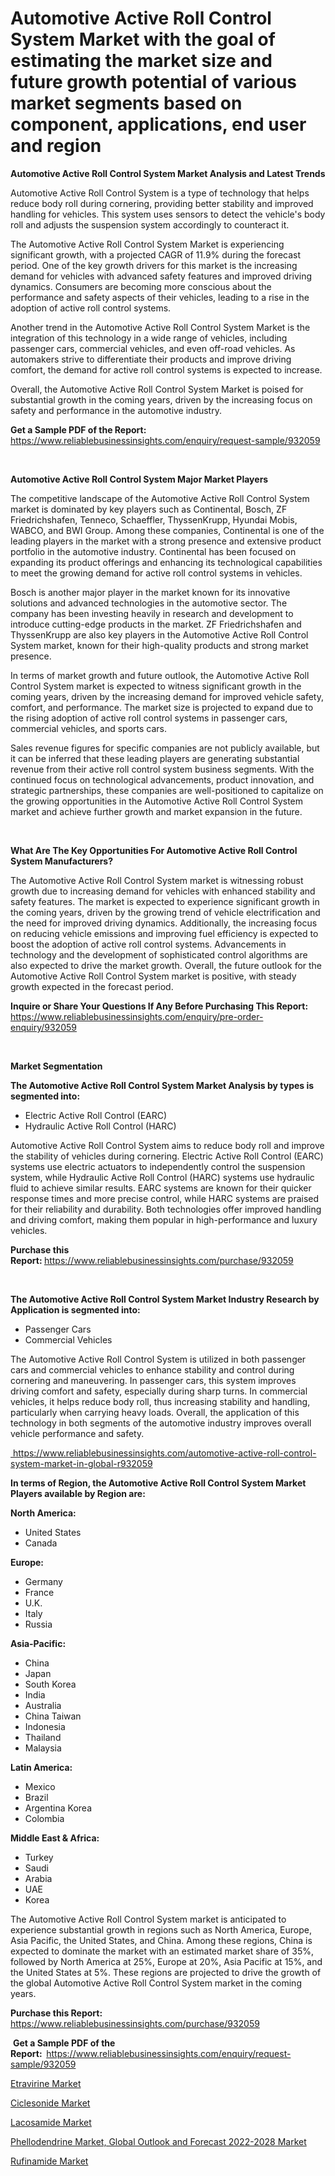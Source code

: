 <p><h1>Automotive Active Roll Control System Market with the goal of estimating the market size and future growth potential of various market segments based on component, applications, end user and region</h1></p><p><strong>Automotive Active Roll Control System Market Analysis and Latest Trends</strong></p>
<p><p>Automotive Active Roll Control System is a type of technology that helps reduce body roll during cornering, providing better stability and improved handling for vehicles. This system uses sensors to detect the vehicle's body roll and adjusts the suspension system accordingly to counteract it.</p><p>The Automotive Active Roll Control System Market is experiencing significant growth, with a projected CAGR of 11.9% during the forecast period. One of the key growth drivers for this market is the increasing demand for vehicles with advanced safety features and improved driving dynamics. Consumers are becoming more conscious about the performance and safety aspects of their vehicles, leading to a rise in the adoption of active roll control systems.</p><p>Another trend in the Automotive Active Roll Control System Market is the integration of this technology in a wide range of vehicles, including passenger cars, commercial vehicles, and even off-road vehicles. As automakers strive to differentiate their products and improve driving comfort, the demand for active roll control systems is expected to increase.</p><p>Overall, the Automotive Active Roll Control System Market is poised for substantial growth in the coming years, driven by the increasing focus on safety and performance in the automotive industry.</p></p>
<p><strong>Get a Sample PDF of the Report:&nbsp;</strong> <a href="https://www.reliablebusinessinsights.com/enquiry/request-sample/932059">https://www.reliablebusinessinsights.com/enquiry/request-sample/932059</a></p>
<p>&nbsp;</p>
<p><strong>Automotive Active Roll Control System Major Market Players</strong></p>
<p><p>The competitive landscape of the Automotive Active Roll Control System market is dominated by key players such as Continental, Bosch, ZF Friedrichshafen, Tenneco, Schaeffler, ThyssenKrupp, Hyundai Mobis, WABCO, and BWI Group. Among these companies, Continental is one of the leading players in the market with a strong presence and extensive product portfolio in the automotive industry. Continental has been focused on expanding its product offerings and enhancing its technological capabilities to meet the growing demand for active roll control systems in vehicles.</p><p>Bosch is another major player in the market known for its innovative solutions and advanced technologies in the automotive sector. The company has been investing heavily in research and development to introduce cutting-edge products in the market. ZF Friedrichshafen and ThyssenKrupp are also key players in the Automotive Active Roll Control System market, known for their high-quality products and strong market presence.</p><p>In terms of market growth and future outlook, the Automotive Active Roll Control System market is expected to witness significant growth in the coming years, driven by the increasing demand for improved vehicle safety, comfort, and performance. The market size is projected to expand due to the rising adoption of active roll control systems in passenger cars, commercial vehicles, and sports cars.</p><p>Sales revenue figures for specific companies are not publicly available, but it can be inferred that these leading players are generating substantial revenue from their active roll control system business segments. With the continued focus on technological advancements, product innovation, and strategic partnerships, these companies are well-positioned to capitalize on the growing opportunities in the Automotive Active Roll Control System market and achieve further growth and market expansion in the future.</p></p>
<p>&nbsp;</p>
<p><strong>What Are The Key Opportunities For Automotive Active Roll Control System Manufacturers?</strong></p>
<p><p>The Automotive Active Roll Control System market is witnessing robust growth due to increasing demand for vehicles with enhanced stability and safety features. The market is expected to experience significant growth in the coming years, driven by the growing trend of vehicle electrification and the need for improved driving dynamics. Additionally, the increasing focus on reducing vehicle emissions and improving fuel efficiency is expected to boost the adoption of active roll control systems. Advancements in technology and the development of sophisticated control algorithms are also expected to drive the market growth. Overall, the future outlook for the Automotive Active Roll Control System market is positive, with steady growth expected in the forecast period.</p></p>
<p><strong>Inquire or Share Your Questions If Any Before Purchasing This Report:</strong> <a href="https://www.reliablebusinessinsights.com/enquiry/pre-order-enquiry/932059">https://www.reliablebusinessinsights.com/enquiry/pre-order-enquiry/932059</a></p>
<p>&nbsp;</p>
<p><strong>Market Segmentation</strong></p>
<p><strong>The Automotive Active Roll Control System Market Analysis by types is segmented into:</strong></p>
<p><ul><li>Electric Active Roll Control (EARC)</li><li>Hydraulic Active Roll Control (HARC)</li></ul></p>
<p><p>Automotive Active Roll Control System aims to reduce body roll and improve the stability of vehicles during cornering. Electric Active Roll Control (EARC) systems use electric actuators to independently control the suspension system, while Hydraulic Active Roll Control (HARC) systems use hydraulic fluid to achieve similar results. EARC systems are known for their quicker response times and more precise control, while HARC systems are praised for their reliability and durability. Both technologies offer improved handling and driving comfort, making them popular in high-performance and luxury vehicles.</p></p>
<p><strong>Purchase this Report:&nbsp;</strong><a href="https://www.reliablebusinessinsights.com/purchase/932059">https://www.reliablebusinessinsights.com/purchase/932059</a></p>
<p>&nbsp;</p>
<p><strong>The Automotive Active Roll Control System Market Industry Research by Application is segmented into:</strong></p>
<p><ul><li>Passenger Cars</li><li>Commercial Vehicles</li></ul></p>
<p><p>The Automotive Active Roll Control System is utilized in both passenger cars and commercial vehicles to enhance stability and control during cornering and maneuvering. In passenger cars, this system improves driving comfort and safety, especially during sharp turns. In commercial vehicles, it helps reduce body roll, thus increasing stability and handling, particularly when carrying heavy loads. Overall, the application of this technology in both segments of the automotive industry improves overall vehicle performance and safety.</p></p>
<p><a href="https://www.reliablebusinessinsights.com/automotive-active-roll-control-system-market-in-global-r932059">&nbsp;https://www.reliablebusinessinsights.com/automotive-active-roll-control-system-market-in-global-r932059</a></p>
<p><strong>In terms of Region, the Automotive Active Roll Control System Market Players available by Region are:</strong></p>
<p>
    <p> <strong> North America: </strong>
        <ul>
            <li>United States</li>
            <li>Canada</li>
        </ul>
        </p> 
    <p> <strong> Europe: </strong>
        <ul>
            <li>Germany</li>
            <li>France</li>
            <li>U.K.</li>
            <li>Italy</li>
            <li>Russia</li>
        </ul>
        </p> 
    <p> <strong> Asia-Pacific: </strong>
        <ul>
            <li>China</li>
            <li>Japan</li>
            <li>South Korea</li>
            <li>India</li>
            <li>Australia</li>
            <li>China Taiwan</li>
            <li>Indonesia</li>
            <li>Thailand</li>
            <li>Malaysia</li>
        </ul>
        </p> 
    <p> <strong> Latin America: </strong>
        <ul>
            <li>Mexico</li>
            <li>Brazil</li>
            <li>Argentina Korea</li>
            <li>Colombia</li>
        </ul>
        </p> 
    <p> <strong> Middle East & Africa: </strong>
        <ul>
            <li>Turkey</li>
            <li>Saudi</li>
            <li>Arabia</li>
            <li>UAE</li>
            <li>Korea</li>
        </ul>
    </p>
    </p>
<p><p>The Automotive Active Roll Control System market is anticipated to experience substantial growth in regions such as North America, Europe, Asia Pacific, the United States, and China. Among these regions, China is expected to dominate the market with an estimated market share of 35%, followed by North America at 25%, Europe at 20%, Asia Pacific at 15%, and the United States at 5%. These regions are projected to drive the growth of the global Automotive Active Roll Control System market in the coming years.</p></p>
<p><strong>Purchase this Report: </strong><a href="https://www.reliablebusinessinsights.com/purchase/932059">https://www.reliablebusinessinsights.com/purchase/932059</a></p>
<p>&nbsp;<strong>Get a Sample PDF of the Report:&nbsp;&nbsp;</strong><a href="https://www.reliablebusinessinsights.com/enquiry/request-sample/932059">https://www.reliablebusinessinsights.com/enquiry/request-sample/932059</a></p>
<p><strong></strong></p>
<p><p><a href="https://medium.com/@nguyenthithuyduong355/etravirine-market-outlook-and-forecast-from-2024-to-2031-c49c5c9a07be">Etravirine Market</a></p><p><a href="https://medium.com/@sahanad234/ciclesonide-industry-sector-market-dynamics-and-future-scenarios-2024-2031-a60523697c67">Ciclesonide Market</a></p><p><a href="https://medium.com/@nguyenthithuyduong355/global-lacosamide-market-size-share-analysis-by-product-type-by-application-by-region-12b664e6b03d">Lacosamide Market</a></p><p><a href="https://issuu.com/reportprime-2/docs/phellodendrine-market-global-outloo_3a795bc23fdf61">Phellodendrine Market, Global Outlook and Forecast 2022-2028 Market</a></p><p><a href="https://medium.com/@sahanad234/rufinamide-market-growth-outlook-from-2024-to-2031-and-it-is-projecting-at-14-cagr-with-markets-d68ced4134d5">Rufinamide Market</a></p></p>